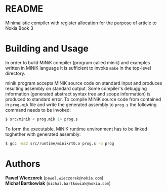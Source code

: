 # README #

Minimalistic compiler with register allocation for the purpose of article
to Nokia Book 3


Building and Usage
==================
In order to build MiNiK compiler (program called minik) and examples written in
MiNiK language it is sufficient to invoke ```make``` in the top-level directory.

minik program accepts MiNiK source code on standard input and produces resulting
assembly on standard output. Some compiler's debugging information (generated
abstract syntax tree and scope information) is produced to standard error. To
compile MiNiK source code from contained in ```prog.mik``` file and write the
generated assembly to ```prog.s``` the following command needs to be invoked:
```bash
$ src/minik < prog.mik 1> prog.s
```
To form the executable, MiNiK runtime environment has to be linked toghether
with generated assembly:
```bash
$ gcc -m32 src/runtime/minikrt0.o prog.s -o prog
```

Authors
=======
**Paweł Wieczorek** (```pawel.wieczorek@nokia.com```)  
**Michał Bartkowiak** (```michal.bartkowiak@nokia.com```)
